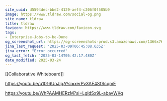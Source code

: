 ```yaml
---
site_uuid: d5594dec-bbe2-4129-aef4-c206f0f585b9
image: https://www.tldraw.com/social-og.png
site_name: tldraw
title: tldraw
favicon: https://www.tldraw.com/favicon.svg
tags:
- Enterprise-Jobs-to-be-Done
og_screenshot_url: https://og-screenshots-prod.s3.amazonaws.com/1366x768/80/false/48b5d8aa79163370e2f0cf86789d565da602636dbd1a2d1caca5ef04e0b26d44.jpeg
jina_last_request: '2025-03-09T06:45:08.635Z'
jina_error: "Error occurred"
og_last_fetch: '2025-03-14T05:42:17.480Z'
date_modified: 2025-03-24
---
```



[[Collaborative Whiteboard]]


https://youtu.be/u1016UnJIgA?si=xerPv3AE4SfScqmE

https://youtu.be/WhPAAMHERzM?si=LgIdSx9L-abavWKq
